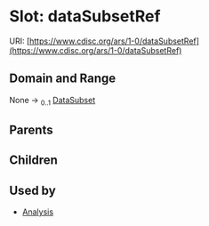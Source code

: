 
# Slot: dataSubsetRef




URI: [https://www.cdisc.org/ars/1-0/dataSubsetRef](https://www.cdisc.org/ars/1-0/dataSubsetRef)


## Domain and Range

None &#8594;  <sub>0..1</sub> [DataSubset](DataSubset.md)

## Parents


## Children


## Used by

 * [Analysis](Analysis.md)
